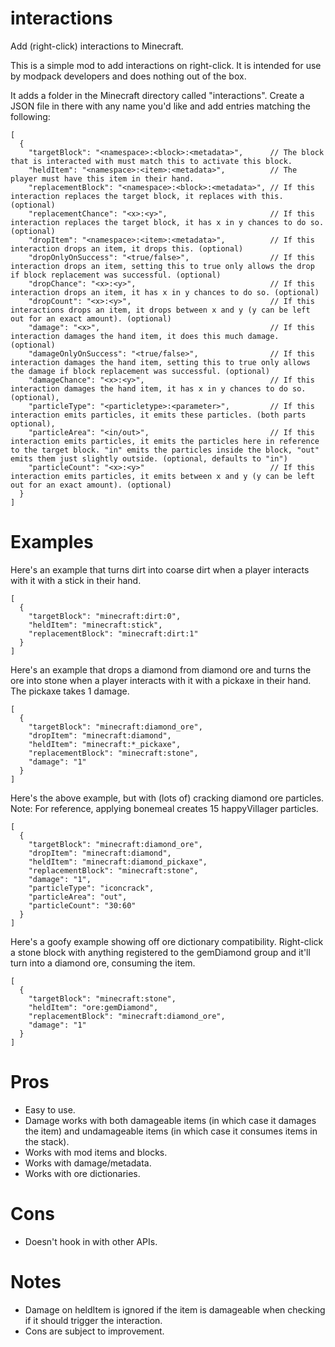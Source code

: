 ﻿# interactions
Add (right-click) interactions to Minecraft.

This is a simple mod to add interactions on right-click. It is intended for use by modpack developers and does nothing out of the box.

It adds a folder in the Minecraft directory called "interactions". Create a JSON file in there with any name you'd like and add entries matching the following:

```
[
  {
    "targetBlock": "<namespace>:<block>:<metadata>",      // The block that is interacted with must match this to activate this block.
    "heldItem": "<namespace>:<item>:<metadata>",          // The player must have this item in their hand.
    "replacementBlock": "<namespace>:<block>:<metadata>", // If this interaction replaces the target block, it replaces with this. (optional)
    "replacementChance": "<x>:<y>",                       // If this interaction replaces the target block, it has x in y chances to do so. (optional)
    "dropItem": "<namespace>:<item>:<metadata>",          // If this interaction drops an item, it drops this. (optional)
    "dropOnlyOnSuccess": "<true/false>",                  // If this interaction drops an item, setting this to true only allows the drop if block replacement was successful. (optional)
    "dropChance": "<x>:<y>",                              // If this interaction drops an item, it has x in y chances to do so. (optional)
    "dropCount": "<x>:<y>",                               // If this interactions drops an item, it drops between x and y (y can be left out for an exact amount). (optional)
    "damage": "<x>",                                      // If this interaction damages the hand item, it does this much damage. (optional)
    "damageOnlyOnSuccess": "<true/false>",                // If this interaction damages the hand item, setting this to true only allows the damage if block replacement was successful. (optional)
    "damageChance": "<x>:<y>",                            // If this interaction damages the hand item, it has x in y chances to do so. (optional),
    "particleType": "<particletype>:<parameter>",         // If this interaction emits particles, it emits these particles. (both parts optional),
    "particleArea": "<in/out>",                           // If this interaction emits particles, it emits the particles here in reference to the target block. "in" emits the particles inside the block, "out" emits them just slightly outside. (optional, defaults to "in")
    "particleCount": "<x>:<y>"                            // If this interaction emits particles, it emits between x and y (y can be left out for an exact amount). (optional)
  }
]

```

# Examples

Here's an example that turns dirt into coarse dirt when a player interacts with it with a stick in their hand.

```
[
  {
    "targetBlock": "minecraft:dirt:0",
    "heldItem": "minecraft:stick",
    "replacementBlock": "minecraft:dirt:1"
  }
]
```

Here's an example that drops a diamond from diamond ore and turns the ore into stone when a player interacts with it with a pickaxe in their hand. The pickaxe takes 1 damage.

```
[
  {
    "targetBlock": "minecraft:diamond_ore",
    "dropItem": "minecraft:diamond",
    "heldItem": "minecraft:*_pickaxe",
    "replacementBlock": "minecraft:stone",
    "damage": "1"
  }
]
```

Here's the above example, but with (lots of) cracking diamond ore particles.
Note: For reference, applying bonemeal creates 15 happyVillager particles.
```
[
  {
    "targetBlock": "minecraft:diamond_ore",
    "dropItem": "minecraft:diamond",
    "heldItem": "minecraft:diamond_pickaxe",
    "replacementBlock": "minecraft:stone",
    "damage": "1",
    "particleType": "iconcrack",
    "particleArea": "out",
    "particleCount": "30:60"
  }
]
```

Here's a goofy example showing off ore dictionary compatibility. Right-click a stone block with anything registered to the gemDiamond group and it'll turn into a diamond ore, consuming the item.
```
[
  {
    "targetBlock": "minecraft:stone",
    "heldItem": "ore:gemDiamond",
    "replacementBlock": "minecraft:diamond_ore",
    "damage": "1"
  }
]
```

# Pros

* Easy to use.
* Damage works with both damageable items (in which case it damages the item) and undamageable items (in which case it consumes items in the stack).
* Works with mod items and blocks.
* Works with damage/metadata.
* Works with ore dictionaries.

# Cons

* Doesn't hook in with other APIs.

# Notes

* Damage on heldItem is ignored if the item is damageable when checking if it should trigger the interaction.
* Cons are subject to improvement.
